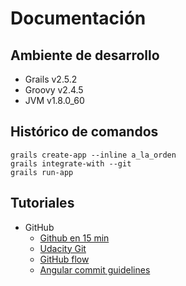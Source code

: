 # Documentación

## Ambiente de desarrollo
  * Grails v2.5.2
  * Groovy v2.4.5
  * JVM v1.8.0_60

## Histórico de comandos

```
grails create-app --inline a_la_orden
grails integrate-with --git
grails run-app
```

## Tutoriales
  - GitHub
    - [Github en 15 min](https://try.github.io/levels/1/challenges/1)
    - [Udacity Git](https://www.udacity.com/course/how-to-use-git-and-github--ud775)
    - [GitHub flow](https://guides.github.com/introduction/flow/)
    - [Angular commit guidelines](https://github.com/angular/angular.js/blob/master/CONTRIBUTING.md#commit)
